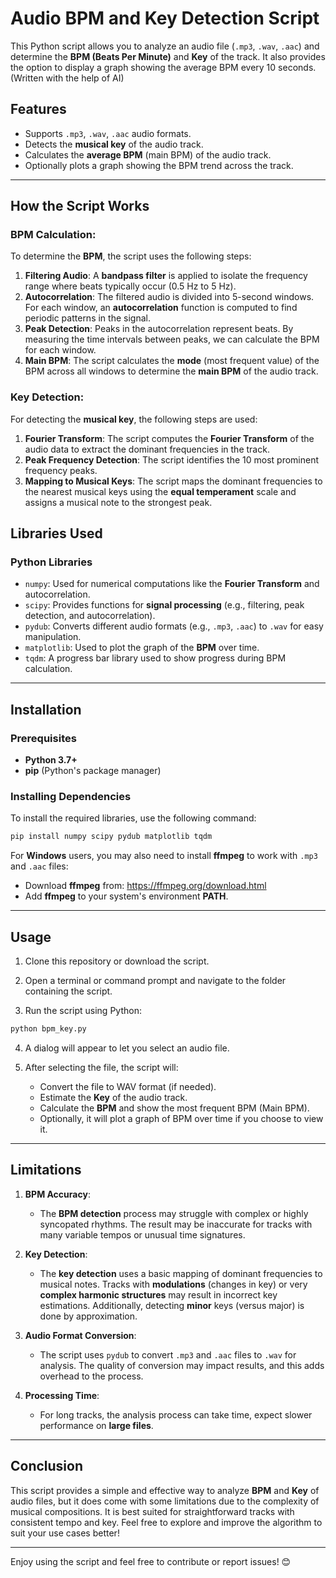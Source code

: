 # Audio BPM and Key Detection Script

This Python script allows you to analyze an audio file (`.mp3`, `.wav`, `.aac`) and determine the **BPM (Beats Per Minute)** and **Key** of the track. It also provides the option to display a graph showing the average BPM every 10 seconds. (Written with the help of AI)

## Features

- Supports `.mp3`, `.wav`, `.aac` audio formats.
- Detects the **musical key** of the audio track.
- Calculates the **average BPM** (main BPM) of the audio track.
- Optionally plots a graph showing the BPM trend across the track.
  
---

## How the Script Works

### BPM Calculation:

To determine the **BPM**, the script uses the following steps:
1. **Filtering Audio**: A **bandpass filter** is applied to isolate the frequency range where beats typically occur (0.5 Hz to 5 Hz).
2. **Autocorrelation**: The filtered audio is divided into 5-second windows. For each window, an **autocorrelation** function is computed to find periodic patterns in the signal.
3. **Peak Detection**: Peaks in the autocorrelation represent beats. By measuring the time intervals between peaks, we can calculate the BPM for each window.
4. **Main BPM**: The script calculates the **mode** (most frequent value) of the BPM across all windows to determine the **main BPM** of the audio track.

### Key Detection:

For detecting the **musical key**, the following steps are used:
1. **Fourier Transform**: The script computes the **Fourier Transform** of the audio data to extract the dominant frequencies in the track.
2. **Peak Frequency Detection**: The script identifies the 10 most prominent frequency peaks.
3. **Mapping to Musical Keys**: The script maps the dominant frequencies to the nearest musical keys using the **equal temperament** scale and assigns a musical note to the strongest peak.

## Libraries Used

### Python Libraries

- `numpy`: Used for numerical computations like the **Fourier Transform** and autocorrelation.
- `scipy`: Provides functions for **signal processing** (e.g., filtering, peak detection, and autocorrelation).
- `pydub`: Converts different audio formats (e.g., `.mp3`, `.aac`) to `.wav` for easy manipulation.
- `matplotlib`: Used to plot the graph of the **BPM** over time.
- `tqdm`: A progress bar library used to show progress during BPM calculation.

---

## Installation

### Prerequisites

- **Python 3.7+**
- **pip** (Python's package manager)

### Installing Dependencies

To install the required libraries, use the following command:

```bash
pip install numpy scipy pydub matplotlib tqdm
```

For **Windows** users, you may also need to install **ffmpeg** to work with `.mp3` and `.aac` files:

- Download **ffmpeg** from: https://ffmpeg.org/download.html
- Add **ffmpeg** to your system's environment **PATH**.

---

## Usage

1. Clone this repository or download the script.
   
2. Open a terminal or command prompt and navigate to the folder containing the script.

3. Run the script using Python:

```bash
python bpm_key.py
```

4. A dialog will appear to let you select an audio file.

5. After selecting the file, the script will:
   - Convert the file to WAV format (if needed).
   - Estimate the **Key** of the audio track.
   - Calculate the **BPM** and show the most frequent BPM (Main BPM).
   - Optionally, it will plot a graph of BPM over time if you choose to view it.

---

## Limitations

1. **BPM Accuracy**: 
   - The **BPM detection** process may struggle with complex or highly syncopated rhythms. The result may be inaccurate for tracks with many variable tempos or unusual time signatures.

2. **Key Detection**:
   - The **key detection** uses a basic mapping of dominant frequencies to musical notes. Tracks with **modulations** (changes in key) or very **complex harmonic structures** may result in incorrect key estimations. Additionally, detecting **minor** keys (versus major) is done by approximation.

3. **Audio Format Conversion**:
   - The script uses `pydub` to convert `.mp3` and `.aac` files to `.wav` for analysis. The quality of conversion may impact results, and this adds overhead to the process.

4. **Processing Time**:
   - For long tracks, the analysis process can take time, expect slower performance on **large files**.

---

## Conclusion

This script provides a simple and effective way to analyze **BPM** and **Key** of audio files, but it does come with some limitations due to the complexity of musical compositions. It is best suited for straightforward tracks with consistent tempo and key. Feel free to explore and improve the algorithm to suit your use cases better!

---

Enjoy using the script and feel free to contribute or report issues! 😊

